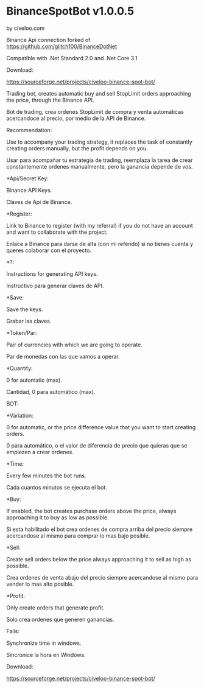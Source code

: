 # BinanceSpotBot v1.0.0.5

by civeloo.com


Binance Api connection forked of https://github.com/glitch100/BinanceDotNet


Compatible with .Net Standard 2.0 and .Net Core 3.1


Download:

https://sourceforge.net/projects/civeloo-binance-spot-bot/


Trading bot, creates automatic buy and sell StopLimit orders approaching the price, through the Binance API.


Bot de trading, crea ordenes StopLimit de compra y venta automáticas acercandoce al precio,  por medio de la API de Binance.


Recommendation: 

Use to accompany your trading strategy, it replaces the task of constantly creating orders manually, but the profit depends on you.

Usar para acompañar tu estrategia de trading, reemplaza la tarea de crear constantemente ordenes manualmente, pero la ganancia depende de vos.


*Api/Secret Key:

Binance API Keys.

Claves de Api de Binance.

*Register:

Link to Binance to register (with my referral) if you do not have an account and want to collaborate with the project.

Enlace a Binance para darse de alta (con mi referido) si no tienes cuenta y queres colaborar con el proyecto.


*?:

Instructions for generating API keys.

Instructivo para generar claves de API.


*Save:

Save the keys.

Grabar las claves.


*Token/Par:

Pair of currencies with which we are going to operate.

Par de monedas con las que vamos a operar.


*Quantity:

0 for automatic (max).

Cantidad, 0 para automático (max).


BOT:

*Variation:

0 for automatic, or the price difference value that you want to start creating orders.

0 para automático, o el valor de diferencia de precio que quieras que se empiezen a crear ordenes.


*Time:

Every few minutes the bot runs.

Cada cuantos minutos se ejecuta el bot.


*Buy:

If enabled, the bot creates purchase orders above the price, always approaching it to buy as low as possible.

Si esta habilitado el bot crea ordenes de compra arriba del precio siempre acercandose al mismo para comprar lo mas bajo posible.


*Sell:

Create sell orders below the price always approaching it to sell as high as possible.

Crea ordenes de venta abajo del precio siempre acercandose al mismo para vender lo mas alto posible.


*Profit:

Only create orders that generate profit.

Solo crea ordenes que generen ganancias.


Fails:

Synchronize time in windows.

Sincronice la hora en Windows.


Download:

https://sourceforge.net/projects/civeloo-binance-spot-bot/